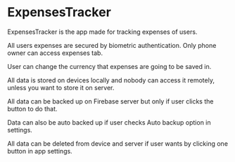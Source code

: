 # ExpensesTracker

ExpensesTracker is the app made for tracking expenses of users.

All users expenses are secured by biometric authentication. Only phone owner can access expenses tab.

User can change the currency that expenses are going to be saved in.

All data is stored on devices locally and nobody can access it remotely, unless you want to store it on server.

All data can be backed up on Firebase server but only if user clicks the button to do that.

Data can also be auto backed up if user checks Auto backup option in settings.

All data can be deleted from device and server if user wants by clicking one button in app settings.
